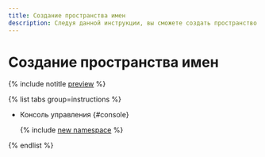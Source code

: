 ```yaml
---
title: Создание пространства имен
description: Следуя данной инструкции, вы сможете создать пространство имен.
---
```


# Создание пространства имен

{% include notitle [preview](../../_includes/note-preview.md) %}

{% list tabs group=instructions %}

- Консоль управления {#console}

  {% include [new namespace](../../_includes/metadata-hub/create-name-space.md) %}

{% endlist %}
